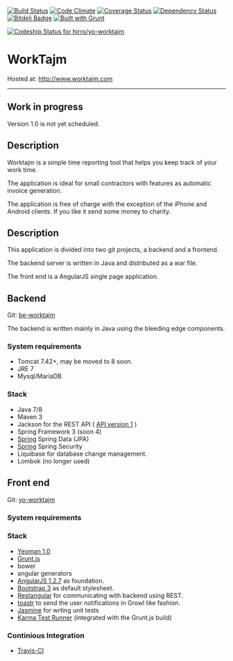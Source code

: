 [![Build Status](https://travis-ci.org/hirro/yo-worktajm.png?branch=master)](https://travis-ci.org/hirro/yo-worktajm)
[![Code Climate](https://codeclimate.com/github/hirro/yo-worktajm.png)](https://codeclimate.com/github/hirro/yo-worktajm)
[![Coverage Status](https://coveralls.io/repos/hirro/yo-worktajm/badge.png?branch=master)](https://coveralls.io/r/hirro/yo-worktajm?branch=master)
[![Dependency Status](https://gemnasium.com/hirro/yo-worktajm.png)](https://gemnasium.com/hirro/yo-worktajm)
[![Bitdeli Badge](https://d2weczhvl823v0.cloudfront.net/hirro/yo-worktajm/trend.png)](https://bitdeli.com/free "Bitdeli Badge")
[![Built with Grunt](https://cdn.gruntjs.com/builtwith.png)](http://gruntjs.com/)

[ ![Codeship Status for hirro/yo-worktajm](https://www.codeship.io/projects/295e56d0-3115-0131-77a2-4ab24c68f59c/status?branch=master)](https://www.codeship.io/projects/9576)

# WorkTajm
Hosted at: http://www.worktajm.com

***

## Work in progress
Version 1.0 is not yet scheduled.

## Description
Worktajm is a simple time reporting tool that helps you keep track of your work time.

The application is ideal for small contractors with features as automatic invoice generation.

The application is free of charge with the exception of the iPhone and Android clients.
If you like it send some money to charity.


## Description

This application is divided into two git projects, a backend and a frontend.

The backend server is written in Java and distributed as a war file.

The front end is a AngularJS single page application.

	
## Backend
Git: [be-worktajm](https://github.com/hirro/be-worktajm)

The backend is written mainly in Java using the bleeding edge components.

### System requirements
* Tomcat 7.42+, may be moved to 8 soon.
* JRE 7
* Mysql/MariaDB

### Stack
* Java 7/8
* Maven 3
* Jackson for the REST API ( [API version 1](https://github.com/hirro/be-worktajm/blob/master/api.md) )
* Spring Framework 3 (soon 4)
 * [Spring](www.spring.org)  Spring Data (JPA)
 * [Spring](www.spring.org)  Spring Security
* Liquibase for database change management.
* Lombok (no longer used)

## Front end
Git: [yo-worktajm](https://github.com/hirro/yo-worktajm)

### System requirements

### Stack
* [Yeoman 1.0](http://yeoman.io/)
 * [Grunt.js](http://gruntjs.com/)
 * bower
 * angular generators
* [AngularJS 1.2.7](http://www.angularjs.org/) as foundation.
* [Bootstrap 3](http://getbootstrap.com/) as default stylesheet.
* [Restangular](https://github.com/mgonto/restangular) for communicating with backend using REST.
* [toastr](https://github.com/CodeSeven/toastr) to send the user notifications in Growl like fashion.
* [Jasmine](http://pivotal.github.com/jasmine/) for wrting unit tests
* [Karma Test Runner](http://karma-runner.github.io/0.8/index.html) (integrated with the Grunt.js build)

### Continious Integration

* [Travis-CI](https://travis-ci.org/) 




